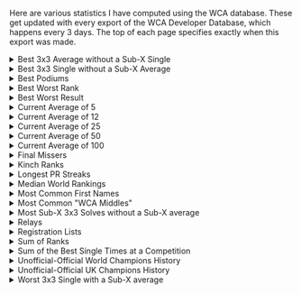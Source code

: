 Here are various statistics I have computed using the WCA database. These get updated with every export of the WCA Developer Database, which happens every 3 days. The top of each page specifies exactly when this export was made.

<details>
<summary>Best 3x3 Average without a Sub-X Single</summary>
<ul>
<li><a href="bestaveragewithoutsubxsingle/sub5.html">Sub-5</a></li>
<li><a href="bestaveragewithoutsubxsingle/sub6.html">Sub-6</a></li>
<li><a href="bestaveragewithoutsubxsingle/sub7.html">Sub-7</a></li>
<li><a href="bestaveragewithoutsubxsingle/sub8.html">Sub-8</a></li>
<li><a href="bestaveragewithoutsubxsingle/sub9.html">Sub-9</a></li>
<li><a href="bestaveragewithoutsubxsingle/sub10.html">Sub-10</a></li>
<li><a href="bestaveragewithoutsubxsingle/sub11.html">Sub-11</a></li>
<li><a href="bestaveragewithoutsubxsingle/sub12.html">Sub-12</a></li>
<li><a href="bestaveragewithoutsubxsingle/sub13.html">Sub-13</a></li>
<li><a href="bestaveragewithoutsubxsingle/sub14.html">Sub-14</a></li>
<li><a href="bestaveragewithoutsubxsingle/sub15.html">Sub-15</a></li>
</ul>
</details>
<details>
<summary>Best 3x3 Single without a Sub-X Average</summary>
<ul>
<li><a href="bestsinglewithoutsubxaverage/sub5.html">Sub-5</a></li>
<li><a href="bestsinglewithoutsubxaverage/sub6.html">Sub-6</a></li>
<li><a href="bestsinglewithoutsubxaverage/sub7.html">Sub-7</a></li>
<li><a href="bestsinglewithoutsubxaverage/sub8.html">Sub-8</a></li>
<li><a href="bestsinglewithoutsubxaverage/sub9.html">Sub-9</a></li>
<li><a href="bestsinglewithoutsubxaverage/sub10.html">Sub-10</a></li>
<li><a href="bestsinglewithoutsubxaverage/sub11.html">Sub-11</a></li>
<li><a href="bestsinglewithoutsubxaverage/sub12.html">Sub-12</a></li>
<li><a href="bestsinglewithoutsubxaverage/sub13.html">Sub-13</a></li>
<li><a href="bestsinglewithoutsubxaverage/sub14.html">Sub-14</a></li>
<li><a href="bestsinglewithoutsubxaverage/sub15.html">Sub-15</a></li>
</ul>
</details>
<details>
  <summary>Best Podiums</summary>
<ul>
<li><a href="bestpodiums/333.html">3x3</a></li>
<li><a href="bestpodiums/222.html">2x2</a></li>
<li><a href="bestpodiums/444.html">4x4</a></li>
<li><a href="bestpodiums/555.html">5x5</a></li>
<li><a href="bestpodiums/666.html">6x6</a></li>
<li><a href="bestpodiums/777.html">7x7</a></li>
<li><a href="bestpodiums/333bf.html">3BLD</a></li>
<li><a href="bestpodiums/333fm.html">FMC</a></li>
<li><a href="bestpodiums/333oh.html">OH</a></li>
<li><a href="bestpodiums/clock.html">Clock</a></li>
<li><a href="bestpodiums/minx.html">Megaminx</a></li>
<li><a href="bestpodiums/pyram.html">Pyraminx</a></li>
<li><a href="bestpodiums/skewb.html">Skewb</a></li>
<li><a href="bestpodiums/sq1.html">Square-1</a></li>
<li><a href="bestpodiums/444bf.html">4BLD</a></li>
<li><a href="bestpodiums/555bf.html">5BLD</a></li>
<li><a href="bestpodiums/333mbf.html">MBLD</a></li>
</ul>
</details>
<details>
  <summary>Best Worst Rank</summary>
<ul>
<li><a href="bestworstrank/bestworstrank.html">Best Worst Rank</a></li>
</ul>
</details>
<details>
  <summary>Best Worst Result</summary>
<ul>
<li><a href="bestworstresult/333a.html">3x3 Average</a></li>
<li><a href="bestworstresult/222a.html">2x2 Average</a></li>
<li><a href="bestworstresult/444a.html">4x4 Average</a></li>
<li><a href="bestworstresult/555a.html">5x5 Average</a></li>
<li><a href="bestworstresult/666a.html">6x6 Average</a></li>
<li><a href="bestworstresult/777a.html">7x7 Average</a></li>
<li><a href="bestworstresult/333bfa.html">3BLD Average</a></li>
<li><a href="bestworstresult/333fma.html">FMC Average</a></li>
<li><a href="bestworstresult/333oha.html">OH Average</a></li>
<li><a href="bestworstresult/clocka.html">Clock Average</a></li>
<li><a href="bestworstresult/minxa.html">Megaminx Average</a></li>
<li><a href="bestworstresult/pyrama.html">Pyraminx Average</a></li>
<li><a href="bestworstresult/skewba.html">Skewb Average</a></li>
<li><a href="bestworstresult/sq1a.html">Square-1 Average</a></li>
<li><a href="bestworstresult/444bfa.html">4BLD Average</a></li>
<li><a href="bestworstresult/555bfa.html">5BLD Average</a></li>
<li><a href="bestworstresult/333s.html">3x3 Single</a></li>
<li><a href="bestworstresult/222s.html">2x2 Single</a></li>
<li><a href="bestworstresult/444s.html">4x4 Single</a></li>
<li><a href="bestworstresult/555s.html">5x5 Single</a></li>
<li><a href="bestworstresult/666s.html">6x6 Single</a></li>
<li><a href="bestworstresult/777s.html">7x7 Single</a></li>
<li><a href="bestworstresult/333bfs.html">3BLD Single</a></li>
<li><a href="bestworstresult/333fms.html">FMC Single</a></li>
<li><a href="bestworstresult/333ohs.html">OH Single</a></li>
<li><a href="bestworstresult/clocks.html">Clock Single</a></li>
<li><a href="bestworstresult/minxs.html">Megaminx Single</a></li>
<li><a href="bestworstresult/pyrams.html">Pyraminx Single</a></li>
<li><a href="bestworstresult/skewbs.html">Skewb Single</a></li>
<li><a href="bestworstresult/sq1s.html">Square-1 Single</a></li>
<li><a href="bestworstresult/444bfs.html">4BLD Single</a></li>
<li><a href="bestworstresult/555bfs.html">5BLD Single</a></li>
<li><a href="bestworstresult/333mbfs.html">MBLD Single</a></li>
</ul>
</details>
<details>
  <summary>Current Average of 5</summary>
<ul>
<li><a href="currentao5/333.html">3x3</a></li>
<li><a href="currentao5/222.html">2x2</a></li>
<li><a href="currentao5/444.html">4x4</a></li>
<li><a href="currentao5/555.html">5x5</a></li>
<li><a href="currentao5/666.html">6x6</a></li>
<li><a href="currentao5/777.html">7x7</a></li>
<li><a href="currentao5/333bf.html">3BLD</a></li>
<li><a href="currentao5/333fm.html">FMC</a></li>
<li><a href="currentao5/333oh.html">OH</a></li>
<li><a href="currentao5/clock.html">Clock</a></li>
<li><a href="currentao5/minx.html">Megaminx</a></li>
<li><a href="currentao5/pyram.html">Pyraminx</a></li>
<li><a href="currentao5/skewb.html">Skewb</a></li>
<li><a href="currentao5/sq1.html">Square-1</a></li>
<li><a href="currentao5/444bf.html">4BLD</a></li>
<li><a href="currentao5/555bf.html">5BLD</a></li>
</ul>
</details>
<details>
  <summary>Current Average of 12</summary>
<ul>
<li><a href="currentao12/333.html">3x3</a></li>
<li><a href="currentao12/222.html">2x2</a></li>
<li><a href="currentao12/444.html">4x4</a></li>
<li><a href="currentao12/555.html">5x5</a></li>
<li><a href="currentao12/666.html">6x6</a></li>
<li><a href="currentao12/777.html">7x7</a></li>
<li><a href="currentao12/333bf.html">3BLD</a></li>
<li><a href="currentao12/333fm.html">FMC</a></li>
<li><a href="currentao12/333oh.html">OH</a></li>
<li><a href="currentao12/clock.html">Clock</a></li>
<li><a href="currentao12/minx.html">Megaminx</a></li>
<li><a href="currentao12/pyram.html">Pyraminx</a></li>
<li><a href="currentao12/skewb.html">Skewb</a></li>
<li><a href="currentao12/sq1.html">Square-1</a></li>
<li><a href="currentao12/444bf.html">4BLD</a></li>
<li><a href="currentao12/555bf.html">5BLD</a></li>
</ul>
</details>
<details>
  <summary>Current Average of 25</summary>
<ul>
<li><a href="currentao25/333.html">3x3</a></li>
<li><a href="currentao25/222.html">2x2</a></li>
<li><a href="currentao25/444.html">4x4</a></li>
<li><a href="currentao25/555.html">5x5</a></li>
<li><a href="currentao25/666.html">6x6</a></li>
<li><a href="currentao25/777.html">7x7</a></li>
<li><a href="currentao25/333bf.html">3BLD</a></li>
<li><a href="currentao25/333fm.html">FMC</a></li>
<li><a href="currentao25/333oh.html">OH</a></li>
<li><a href="currentao25/clock.html">Clock</a></li>
<li><a href="currentao25/minx.html">Megaminx</a></li>
<li><a href="currentao25/pyram.html">Pyraminx</a></li>
<li><a href="currentao25/skewb.html">Skewb</a></li>
<li><a href="currentao25/sq1.html">Square-1</a></li>
<li><a href="currentao25/444bf.html">4BLD</a></li>
<li><a href="currentao25/555bf.html">5BLD</a></li>
</ul>
</details>
<details>
  <summary>Current Average of 50</summary>
<ul>
<li><a href="currentao50/333.html">3x3</a></li>
<li><a href="currentao50/222.html">2x2</a></li>
<li><a href="currentao50/444.html">4x4</a></li>
<li><a href="currentao50/555.html">5x5</a></li>
<li><a href="currentao50/666.html">6x6</a></li>
<li><a href="currentao50/777.html">7x7</a></li>
<li><a href="currentao50/333bf.html">3BLD</a></li>
<li><a href="currentao50/333fm.html">FMC</a></li>
<li><a href="currentao50/333oh.html">OH</a></li>
<li><a href="currentao50/clock.html">Clock</a></li>
<li><a href="currentao50/minx.html">Megaminx</a></li>
<li><a href="currentao50/pyram.html">Pyraminx</a></li>
<li><a href="currentao50/skewb.html">Skewb</a></li>
<li><a href="currentao50/sq1.html">Square-1</a></li>
<li><a href="currentao50/444bf.html">4BLD</a></li>
<li><a href="currentao50/555bf.html">5BLD</a></li>
</ul>
</details>
<details>
  <summary>Current Average of 100</summary>
<ul>
<li><a href="currentao100/333.html">3x3</a></li>
<li><a href="currentao100/222.html">2x2</a></li>
<li><a href="currentao100/444.html">4x4</a></li>
<li><a href="currentao100/555.html">5x5</a></li>
<li><a href="currentao100/666.html">6x6</a></li>
<li><a href="currentao100/777.html">7x7</a></li>
<li><a href="currentao100/333bf.html">3BLD</a></li>
<li><a href="currentao100/333fm.html">FMC</a></li>
<li><a href="currentao100/333oh.html">OH</a></li>
<li><a href="currentao100/clock.html">Clock</a></li>
<li><a href="currentao100/minx.html">Megaminx</a></li>
<li><a href="currentao100/pyram.html">Pyraminx</a></li>
<li><a href="currentao100/skewb.html">Skewb</a></li>
<li><a href="currentao100/sq1.html">Square-1</a></li>
<li><a href="currentao100/444bf.html">4BLD</a></li>
<li><a href="currentao100/555bf.html">5BLD</a></li>
</ul>
</details>
<details>
  <summary>Final Missers</summary>
  Best results in a round preceding a final that did not result in the competitor proceeding to said final.
<ul>
<li><a href="finalmissers/333.html">3x3</a></li>
<li><a href="finalmissers/222.html">2x2</a></li>
<li><a href="finalmissers/444.html">4x4</a></li>
<li><a href="finalmissers/555.html">5x5</a></li>
<li><a href="finalmissers/666.html">6x6</a></li>
<li><a href="finalmissers/777.html">7x7</a></li>
<li><a href="finalmissers/333bf.html">3BLD</a></li>
<li><a href="finalmissers/333fm.html">FMC</a></li>
<li><a href="finalmissers/333oh.html">OH</a></li>
<li><a href="finalmissers/clock.html">Clock</a></li>
<li><a href="finalmissers/minx.html">Megaminx</a></li>
<li><a href="finalmissers/pyram.html">Pyraminx</a></li>
<li><a href="finalmissers/skewb.html">Skewb</a></li>
<li><a href="finalmissers/sq1.html">Square-1</a></li>
<li><a href="finalmissers/444bf.html">4BLD</a></li>
<li><a href="finalmissers/555bf.html">5BLD</a></li>
<li><a href="finalmissers/333mbf.html">MBLD</a></li>
</ul>
</details>
<details>
  <summary>Kinch Ranks</summary>
<ul>
<li><a href="kinch/WorldKinch.html">World Kinch</a></li>
<li><a href="kinch/ContinentKinch.html">Continental Kinch</a></li>
<li><a href="kinch/CountryKinch.html">National Kinch</a></li>
<li><a href="kinch/nopod.html">Without a Podium</a></li>
<li><a href="kinch/nowin.html">Without a Win</a></li>
<li><a href="kinch/nonr.html">Without an NR</a></li>
<li><a href="kinch/nowc.html">Without a CR</a></li>
<li><a href="kinch/nowr.html">Without a WR</a></li>
</ul>
</details>
<details>
  <summary>Longest PR Streaks</summary>
<ul>
<li><a href="prstreaks/pr_streak.html">All competitions</a></li>
<li><a href="prstreaks/pr_streak_exfmc.html">Excluding FMC-Only comps</a></li>
<li><a href="prstreaks/pr_streak_exfmcbld.html">Excluding FMC-and-BLD-Only comps</a></li>
<li><a href="prstreaks/current_pr_streak.html">Current-only all competitions</a></li>
<li><a href="prstreaks/current_pr_streak_exfmc.html">Current-only excluding FMC-Only comps</a></li>
<li><a href="prstreaks/current_pr_streak_exfmcbld.html">Current-only excluding FMC-and-BLD-Only comps</a></li>
</ul>
</details>
<details>
  <summary>Median World Rankings</summary>
<ul>
<li><a href="median/333.html">3x3</a></li>
<li><a href="median/222.html">2x2</a></li>
<li><a href="median/444.html">4x4</a></li>
<li><a href="median/555.html">5x5</a></li>
<li><a href="median/666.html">6x6</a></li>
<li><a href="median/777.html">7x7</a></li>
<li><a href="median/333bf.html">3BLD</a></li>
<li><a href="median/333fm.html">FMC</a></li>
<li><a href="median/333oh.html">OH</a></li>
<li><a href="median/clock.html">Clock</a></li>
<li><a href="median/minx.html">Megaminx</a></li>
<li><a href="median/pyram.html">Pyraminx</a></li>
<li><a href="median/skewb.html">Skewb</a></li>
<li><a href="median/sq1.html">Square-1</a></li>
<li><a href="median/444bf.html">4BLD</a></li>
<li><a href="median/555bf.html">5BLD</a></li>
<li><a href="median/333mbf.html">MBLD</a></li>
</ul>
</details>
<details>
  <summary>Most Common First Names</summary>
<ul>
<li><a href="commonfirstnames/mostcommonfirstnames.html">Most Common First Names</a></li>
</ul>
</details>
<details>
  <summary>Most Common "WCA Middles"</summary>
<ul>
<li><a href="commonwcamiddles/mostcommonwcamiddles.html">Most Common "WCA Middles"</a></li>
</ul>
</details>
<details>
  <summary>Most Sub-X 3x3 Solves without a Sub-X average</summary>
<ul>
<li><a href="mostsubxsinglewithoutsubxaverage/6.html">Sub-6</a></li>
<li><a href="mostsubxsinglewithoutsubxaverage/7.html">Sub-7</a></li>
<li><a href="mostsubxsinglewithoutsubxaverage/8.html">Sub-8</a></li>
<li><a href="mostsubxsinglewithoutsubxaverage/9.html">Sub-9</a></li>
<li><a href="mostsubxsinglewithoutsubxaverage/10.html">Sub-10</a></li>
<li><a href="mostsubxsinglewithoutsubxaverage/11.html">Sub-11</a></li>
<li><a href="mostsubxsinglewithoutsubxaverage/12.html">Sub-12</a></li>
<li><a href="mostsubxsinglewithoutsubxaverage/13.html">Sub-13</a></li>
<li><a href="mostsubxsinglewithoutsubxaverage/14.html">Sub-14</a></li>
<li><a href="mostsubxsinglewithoutsubxaverage/15.html">Sub-15</a></li>
</ul>
</details>
<details>
  <summary>Relays</summary>
<i>Using PB single times</i>
<ul>
<li><a href="relays/all_events_relay.html">All Events (excl. MBLD & FMC)</a></li>
<li><a href="relays/guildford.html">Guildford</a></li>
<li><a href="relays/mini_guildford.html">Mini-Guildford</a></li>
<li><a href="relays/234.html">2-3-4 Relay</a></li>
<li><a href="relays/2345.html">2-3-4-5 Relay</a></li>
<li><a href="relays/23456.html">2-3-4-5-6 Relay</a></li>
<li><a href="relays/234567.html">2-3-4-5-6-7 Relay</a></li>
<li><a href="relays/333eventsnofeet.html">3x3 OH BLD Relay</a></li>
<li><a href="relays/333events.html">All 3x3 Events (3x3,3BLD,OH,Feet)</a></li>
<li><a href="relays/bld.html">3BLD, 4BLD and 5BLD</a></li>
<li><a href="relays/side.html">Side Events (Clock, Mega, Pyra, Skewb, SQ-1)</a></li>
<li><a href="relays/fast.html">Fast Events (2x2, Pyra, Skewb)</a></li>
</ul>
<i>Any requests, let me know!</i>
</details>
<details>
  <summary>Registration Lists</summary>
<ul>
<li><a href="registrations/competitionId.html">Ordered by Competition</a></li>
<li><a href="registrations/name.html">Ordered by Name</a></li>
</ul>
</details>
<details>
<summary>Sum of Ranks</summary>
<ul>
<li><a href="sor/single.html">Single</a> - <a href="sor/average.html">Average</a> - <a href="sor/combined.html">Combined</a></li>
<li>Without a Podium: <a href="sor/nopodsingle.html">Single</a> - <a href="sor/nopodaverage.html">Average</a> - <a href="sor/nopodcombined.html">Combined</a></li>
<li>Without a Win: <a href="sor/nowinsingle.html">Single</a> - <a href="sor/nowinaverage.html">Average</a> - <a href="sor/nowincombined.html">Combined</a></li>
<li>Without an NR: <a href="sor/nonrsingle.html">Single</a> - <a href="sor/nonraverage.html">Average</a> - <a href="sor/nonrcombined.html">Combined</a></li>
<li>Without a CR: <a href="sor/nocrsingle.html">Single</a> - <a href="sor/nocraverage.html">Average</a> - <a href="sor/nocrcombined.html">Combined</a></li>
<li>Without a WR: <a href="sor/nowrsingle.html">Single</a> - <a href="sor/nowraverage.html">Average</a> - <a href="sor/nowrcombined.html">Combined</a></li>
</ul>
</details>
<details>
  <summary>Sum of the Best Single Times at a Competition</summary>
<i>(excluding FMC and MBLD)</i>
<ul>
<li><a href="sumbesttime/all.html">All Events</a></li>
<li><a href="sumbesttime/ex45bf.html">Excluding BigBLD</a></li>
</ul>
</details>
<details>
  <summary>Unofficial-Official World Champions History</summary>
<ul>
<li><a href="uowc/333.html">3x3</a></li>
<li><a href="uowc/222.html">2x2</a></li>
<li><a href="uowc/444.html">4x4</a></li>
<li><a href="uowc/555.html">5x5</a></li>
<li><a href="uowc/666.html">6x6</a></li>
<li><a href="uowc/777.html">7x7</a></li>
<li><a href="uowc/333bf.html">3BLD</a></li>
<li><a href="uowc/333fm.html">FMC</a></li>
<li><a href="uowc/333oh.html">OH</a></li>
<li><a href="uowc/clock.html">Clock</a></li>
<li><a href="uowc/minx.html">Megaminx</a></li>
<li><a href="uowc/pyram.html">Pyraminx</a></li>
<li><a href="uowc/skewb.html">Skewb</a></li>
<li><a href="uowc/sq1.html">Square-1</a></li>
<li><a href="uowc/444bf.html">4BLD</a></li>
<li><a href="uowc/555bf.html">5BLD</a></li>
<li><a href="uowc/333mbf.html">MBLD</a></li>
</ul>
</details>
<details>
  <summary>Unofficial-Official UK Champions History</summary>
Nice UK-centric Stat!
<ul>
<li><a href="uoukc/333.html">3x3</a></li>
<li><a href="uoukc/222.html">2x2</a></li>
<li><a href="uoukc/444.html">4x4</a></li>
<li><a href="uoukc/555.html">5x5</a></li>
<li><a href="uoukc/666.html">6x6</a></li>
<li><a href="uoukc/777.html">7x7</a></li>
<li><a href="uoukc/333bf.html">3BLD</a></li>
<li><a href="uoukc/333fm.html">FMC</a></li>
<li><a href="uoukc/333oh.html">OH</a></li>
<li><a href="uoukc/clock.html">Clock</a></li>
<li><a href="uoukc/minx.html">Megaminx</a></li>
<li><a href="uoukc/pyram.html">Pyraminx</a></li>
<li><a href="uoukc/skewb.html">Skewb</a></li>
<li><a href="uoukc/sq1.html">Square-1</a></li>
<li><a href="uoukc/444bf.html">4BLD</a></li>
<li><a href="uoukc/555bf.html">5BLD</a></li>
<li><a href="uoukc/333mbf.html">MBLD</a></li>
</ul>
</details>
<details>
  <summary>Worst 3x3 Single with a Sub-X average</summary>
<ul>
<li><a href="worstsinglewithsubxaverage/sub6.html">Sub-6</a></li>
<li><a href="worstsinglewithsubxaverage/sub7.html">Sub-7</a></li>
<li><a href="worstsinglewithsubxaverage/sub8.html">Sub-8</a></li>
<li><a href="worstsinglewithsubxaverage/sub9.html">Sub-9</a></li>
<li><a href="worstsinglewithsubxaverage/sub10.html">Sub-10</a></li>
<li><a href="worstsinglewithsubxaverage/sub11.html">Sub-11</a></li>
<li><a href="worstsinglewithsubxaverage/sub12.html">Sub-12</a></li>
<li><a href="worstsinglewithsubxaverage/sub13.html">Sub-13</a></li>
<li><a href="worstsinglewithsubxaverage/sub14.html">Sub-14</a></li>
<li><a href="worstsinglewithsubxaverage/sub15.html">Sub-15</a></li>

</ul>
</details>
